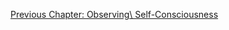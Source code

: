<p id="nav"><a href="observing-self.html">Previous Chapter: Observing\ Self-Consciousness</a></p>

</section>

[^1]: Solomon, *In the Spirit of Hegel*, p. 218.
[^2]: Peter Kalkavage (*The Logic of Desire*, p. 486) suggests that the parallel
  between *Consciousness* and *Observing Reason* can be understood as follows:

    > Observing reason in its first phase resembles sense-certainty in its
    > attentiveness to the Thises of organic nature. In its second phase, it
    > posits the rational self as a Thing with many properties -- properties for
    > which reason finds laws. And in its third phase, it repeats the
    > understanding in positing a distinction between essence (invisible
    > selfhood) and appearance (outward signs).

    More concisely, Inwood ('Commentary', p. 429) puts forward this suggestion:

    > Observing reason corresponds to sensory certainty in description, to
    > perception in the classification of organisms, and to understanding in its
    > search for laws.
[^3]: §344.
[^4]: §177.
[^5]: See §174.
[^6]: §175.
[^7]: See §186-90.
[^8]: §194-5.
[^9]: See §197.
[^10]: See §202-4.
[^11]: §205.
[^12]: §212.
[^13]: §217.
[^14]: §228.
[^15]: §349.
[^16]: Ibid. Emphasis (in bold) added.
